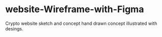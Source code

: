 # website-Wireframe-with-Figma
Crypto website sketch and concept 
hand drawn concept illustrated with desings. 
